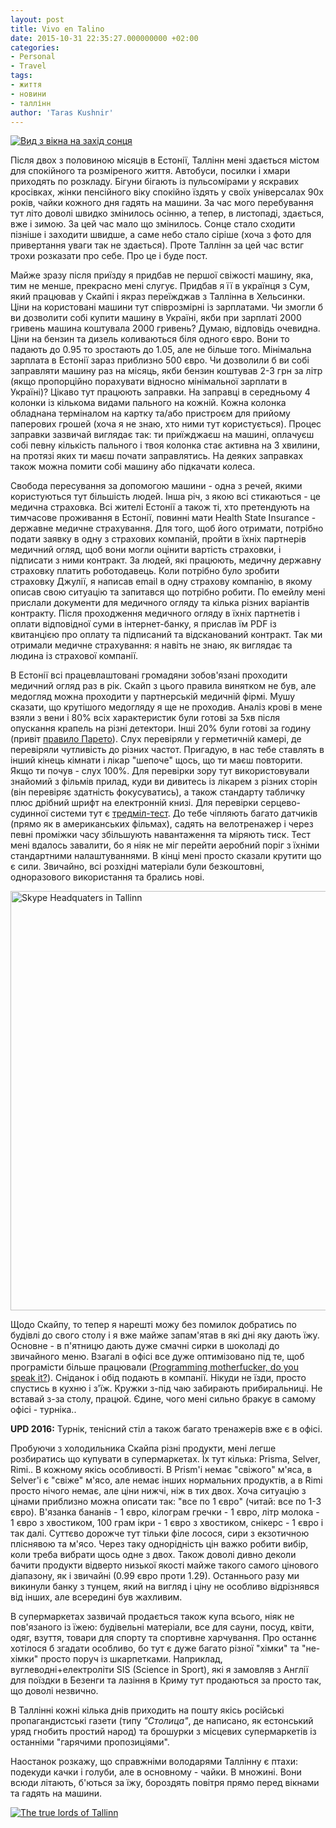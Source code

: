 ```yaml
---
layout: post
title: Vivo en Talino
date: 2015-10-31 22:35:27.000000000 +02:00
categories:
- Personal
- Travel
tags:
- життя
- новини
- таллінн
author: 'Taras Kushnir'
---
```


<a data-flickr-embed="true"  href="https://www.flickr.com/photos/ribtoks/22368555049/in/album-72157660468105161/" title="Вид з вікна на захід сонця"><img src="https://farm1.staticflickr.com/658/22368555049_6aa33c02fa_b.jpg" alt="Вид з вікна на захід сонця"></a>

Після двох з половиною місяців в Естонії, Таллінн мені здається містом для спокійного та розміреного життя. Автобуси, посилки і хмари приходять по розкладу. Бігуни бігають із пульсомірами у яскравих кросівках, жінки пенсійного віку спокійно їздять у своїх універсалах 90х років, чайки кожного дня гадять на машини. За час мого перебування тут літо доволі швидко змінилось осінню, а тепер, в листопаді, здається, вже і зимою. За цей час мало що змінилось. Сонце стало сходити пізніше і заходити швидше, а саме небо стало сіріше (хоча з фото для привертання уваги так не здається). Проте Таллінн за цей час встиг трохи розказати про себе. Про це і буде пост. <!--more-->

Майже зразу після приїзду я придбав не першої свіжості машину, яка, тим не менше, прекрасно мені слугує. Придбав я її в українця з Сум, який працював у Скайпі і якраз переїжджав з Таллінна в Хельсинки. Ціни на користовані машини тут співрозмірні із зарплатами. Чи змогли б ви дозволити собі купити машину в Україні, якби при зарплаті 2000 гривень машина коштувала 2000 гривень? Думаю, відповідь очевидна. Ціни на бензин та дизель коливаються біля одного євро. Вони то падають до 0.95 то зростають до 1.05, але не більше того. Мінімальна зарплата в Естонії зараз приблизно 500 євро. Чи дозволили б ви собі заправляти машину раз на місяць, якби бензин коштував 2-3 грн за літр (якщо пропорційно порахувати відносно мінімальної зарплати в Україні)? Цікаво тут працюють заправки. На заправці в середньому 4 колонки із кількома видами пального на кожній. Кожна колонка обладнана терміналом на картку та/або пристроєм для прийому паперових грошей (хоча я не знаю, хто ними тут користується). Процес заправки зазвичай виглядає так: ти приїжджаєш на машині, оплачуєш собі певну кількість пального і твоя колонка стає активна на 3 хвилини, на протязі яких ти маєш почати заправлятись. На деяких заправках також можна помити собі машину або підкачати колеса.

Свобода пересування за допомогою машини - одна з речей, якими користуються тут більшість людей. Інша річ, з якою всі стикаються - це медична страховка. Всі жителі Естонії а також ті, хто претендують на тимчасове проживання в Естонії, повинні мати Health State Insurance - державне медичне страхування. Для того, щоб його отримати, потрібно подати заявку в одну з страхових компаній, пройти в їхніх партнерів медичний огляд, щоб вони могли оцінити вартість страховки, і підписати з ними контракт. За людей, які працюють, медичну державну страховку платить роботодавець. Коли потрібно було зробити страховку Джулії, я написав email в одну страхову компанію, в якому описав свою ситуацію та запитався що потрібно робити. По емейлу мені прислали документи для медичного огляду та кілька різних варіантів контракту. Після проходження медичного огляду в їхніх партнетів і оплати відповідної суми в інтернет-банку, я прислав їм PDF із квитанцією про оплату та підписаний та відсканований контракт. Так ми отримали медичне страхування: я навіть не знаю, як виглядає та людина із страхової компанії.

В Естонії всі працевлаштовані громадяни зобов'язані проходити медичний огляд раз в рік. Скайп з цього правила винятком не був, але медогляд можна проходити у партнерській медичній фірмі. Мушу сказати, що крутішого медогляду я ще не проходив. Аналіз крові в мене взяли з вени і 80% всіх характеристик були готові за 5хв після опускання крапель на різні детектори. Інші 20% були готові за годину (привіт [правило Парето](https://uk.wikipedia.org/wiki/%D0%9F%D1%80%D0%B8%D0%BD%D1%86%D0%B8%D0%BF_%D0%9F%D0%B0%D1%80%D0%B5%D1%82%D0%BE)). Слух перевіряли у герметичній камері, де перевіряли чутливість до різних частот. Пригадую, в нас тебе ставлять в інший кінець кімнати і лікар "шепоче" щось, що ти маєш повторити. Якщо ти почув - слух 100%. Для перевірки зору тут використовували знайомий з фільмів прилад, куди ви дивитесь із лікарем з різних сторін (він перевіряє здатність фокусуватись), а також стандарту табличку плюс дрібний шрифт на електронній книзі. Для перевірки серцево-судинної системи тут є [тредміл-тест](https://en.wikipedia.org/wiki/Cardiac_stress_test). До тебе чіпляють багато датчиків (прямо як в американських фільмах), садять на велотренажер і через певні проміжки часу збільшують навантаження та міряють тиск. Тест мені вдалось завалити, бо я ніяк не міг перейти аеробний поріг з їхніми стандартними налаштуваннями. В кінці мені просто сказали крутити що є сили. Звичайно, всі розхідні матеріали були безкоштовні, одноразового використання та брались нові.

<a data-flickr-embed="true"  href="https://www.flickr.com/photos/ribtoks/22566691551/in/album-72157660049196970/" title="Skype Headquaters in Tallinn"><img src="https://farm1.staticflickr.com/658/22566691551_efe133b593_b.jpg" width="1024" height="671" alt="Skype Headquaters in Tallinn"></a>

Щодо Скайпу, то тепер я нарешті можу без помилок добратись по будівлі до свого столу і я вже майже запам'ятав в які дні яку дають їжу. Основне - в п'ятницю дають дуже смачні сирки в шоколаді до звичайного меню. Взагалі в офісі все дуже оптимізовано під те, щоб програмісти більше працювали ([Programming motherfucker, do you speak it?](http://programming-motherfucker.com/)). Сніданок і обід подають в компанії. Нікуди не їзди, просто спустись в кухню і з'їж. Кружки з-під чаю забирають прибиральниці. Не вставай з-за столу, працюй. Єдине, чого мені сильно бракує в самому офісі - турніка..

<strong>UPD 2016:</strong> Турнік, тенісний стіл а також багато тренажерів вже є в офісі.

Пробуючи з холодильника Скайпа різні продукти, мені легше розбиратись що купувати в супермаркетах. Їх тут кілька: Prisma, Selver, Rimi.. В кожному якісь особливості. В Prism'і немає "свіжого" м'яса, в Selver'і є "свіже" м'ясо, але немає інших нормальних продуктів, а в Rimi просто нічого немає, але ціни нижчі, ніж в тих двох. Хоча ситуацію з цінами приблизно можна описати так: "все по 1 євро" (читай: все по 1-3 євро). В'язанка бананів - 1 євро, кілограм гречки - 1 євро, літр молока - 1 євро з хвостиком, 100 грам ікри - 1 євро з хвостиком, снікерс - 1 євро і так далі. Суттєво дорожче тут тільки філе лосося, сири з екзотичною пліснявою та м'ясо. Через таку однорідність цін важко робити вибір, коли треба вибрати щось одне з двох. Також доволі дивно деколи бачити продукти відверто низької якості майже такого самого цінового діапазону, як і звичайні (0.99 євро проти 1.29). Останнього разу ми викинули банку з тунцем, який на вигляд і ціну не особливо відрізнявся від інших, але всередині був жахливим.

В супермаркетах зазвичай продається також купа всього, ніяк не пов'язаного із їжею: будівельні матеріали, все для сауни, посуд, квіти, одяг, взуття, товари для спорту та спортивне харчування. Про останнє хотілося б згадати особливо, бо тут є дуже багато різної "хімки" та "не-хімки" просто поруч із шкарпетками. Наприклад, вуглеводні+електроліти SIS (Science in Sport), які я замовляв з Англії для поїздки в Безенги та лазіння в Криму тут продаються за просто так, що доволі незвично.

В Таллінні кожні кілька днів приходить на пошту якісь російські пропагандистські газети (типу <em>"Столица"</em>, де написано, як естонський уряд гнобить простий народ) та брошурки з місцевих супермаркетів із останніми "гарячими пропозиціями".

Наостанок розкажу, що справжніми володарями Таллінну є птахи: подекуди качки і голуби, але в основному - чайки. В множині. Вони всюди літають, б'ються за їжу, бороздять повітря прямо перед вікнами та гадять на машини.

<a data-flickr-embed="true"  href="https://www.flickr.com/photos/ribtoks/22022527003/in/album-72157658278635633/" title="The true lords of Tallinn"><img src="https://farm6.staticflickr.com/5734/22022527003_e02b13a1cf_b.jpg" alt="The true lords of Tallinn"></a>

<script src="//embedr.flickr.com/assets/client-code.js" async="" charset="utf-8"></script>
